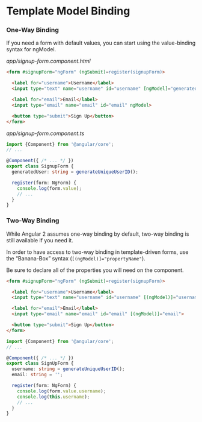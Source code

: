 # Template Model Binding

### One-Way Binding
If you need a form with default values, you can start using the value-binding syntax for ngModel.

_app/signup-form.component.html_
```html
<form #signupForm="ngForm" (ngSubmit)=register(signupForm)>

  <label for="username">Username</label>
  <input type="text" name="username" id="username" [ngModel]="generatedUser">

  <label for="email">Email</label>
  <input type="email" name="email" id="email" ngModel>

  <button type="submit">Sign Up</button>
</form>
```

_app/signup-form.component.ts_
```ts
import {Component} from '@angular/core';
// ...

@Component({ /* ... */ })
export class SignupForm {
  generatedUser: string = generateUniqueUserID();

  register(form: NgForm) {
    console.log(form.value);
    // ...
  }
}
```

### Two-Way Binding

While Angular 2 assumes one-way binding by default, two-way binding is still available if you need it.

In order to have access to two-way binding in template-driven forms, use the “Banana-Box” syntax (`[(ngModel)]="propertyName"`).

Be sure to declare all of the properties you will need on the component.

```html
<form #signupForm="ngForm" (ngSubmit)=register(signupForm)>

  <label for="username">Username</label>
  <input type="text" name="username" id="username" [(ngModel)]="username">

  <label for="email">Email</label>
  <input type="email" name="email" id="email" [(ngModel)]="email">

  <button type="submit">Sign Up</button>
</form>
```

```ts
import {Component} from '@angular/core';
// ...

@Component({ /* ... */ })
export class SignUpForm {
  username: string = generateUniqueUserID();
  email: string = '';

  register(form: NgForm) {
    console.log(form.value.username);
    console.log(this.username);
    // ...
  }
}
```
